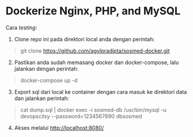 Dockerize Nginx, PHP, and MySQL
====================

Cara *testing*:
1. Clone repo ini pada direktori local anda dengan perintah:
> git clone https://github.com/agylpradipta/sosmed-docker.git
2. Pastikan anda sudah memasang docker dan docker-compose, lalu jalankan dengan perintah:
> docker-compose up -d
3. Export sql dari local ke container dengan cara masuk ke direktori data dan jalankan perintah:
> cat dump.sql | docker exec -i sosmed-db /usr/bin/mysql -u devopscilsy --password=1234567890 dbsosmed
4. Akses melalui [http://localhost:8080/](http://localhost:8080/)
